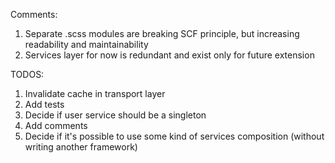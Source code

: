 Comments:
1. Separate .scss modules are breaking SCF principle, but increasing readability and maintainability
2. Services layer for now is redundant and exist only for future extension

TODOS:
1. Invalidate cache in transport layer
2. Add tests
3. Decide if user service should be a singleton
4. Add comments
5. Decide if it's possible to use some kind of services composition (without writing another framework)



